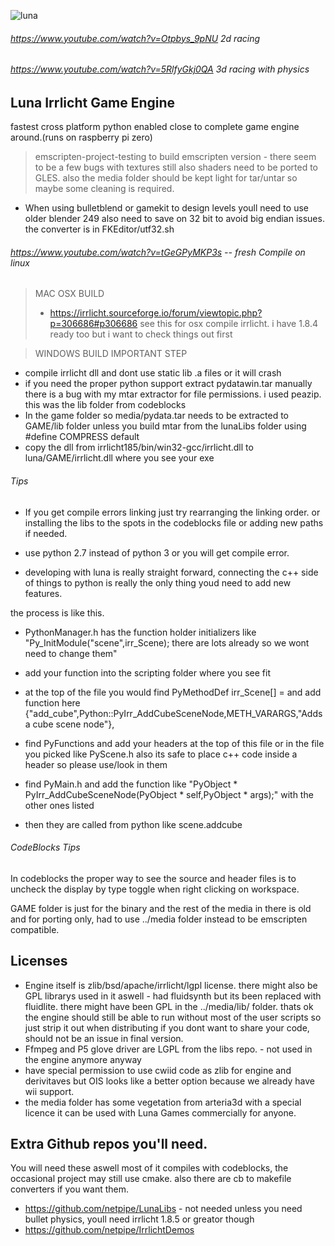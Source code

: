 ![luna](DVDS.JPG)
###### https://www.youtube.com/watch?v=Otpbys_9pNU 2d racing
###### https://www.youtube.com/watch?v=5RlfyGkj0QA 3d racing with physics

## Luna Irrlicht Game Engine 
fastest cross platform python enabled close to complete game engine around.(runs on raspberry pi zero)
> emscripten-project-testing to build emscripten version - there seem to be a few bugs with textures still also shaders need to be ported to GLES. also the media folder should be kept light for tar/untar so maybe some cleaning is required.
- When using bulletblend or gamekit to design levels youll need to use older blender 249 also need to save on 32 bit to avoid big endian issues. the converter is in FKEditor/utf32.sh

###### https://www.youtube.com/watch?v=tGeGPyMKP3s -- fresh Compile on linux

> MAC OSX BUILD
> - https://irrlicht.sourceforge.io/forum/viewtopic.php?p=306686#p306686 see this for osx compile irrlicht. i have 1.8.4 ready too but i want to check things out first

> WINDOWS BUILD
IMPORTANT STEP
- compile irrlicht dll and dont use static lib .a files or it will crash
- if you need the proper python support extract pydatawin.tar manually there is a bug with my mtar extractor for file permissions. i used peazip. this was the lib folder from codeblocks
- In the game folder so media/pydata.tar needs to be extracted to GAME/lib folder unless you build mtar from the lunaLibs folder using #define COMPRESS default
- copy the dll from irrlicht185/bin/win32-gcc/irrlicht.dll to luna/GAME/irrlicht.dll where you see your exe

###### Tips
- If you get compile errors linking just try rearranging the linking order. or installing the libs to the spots in the codeblocks file or adding new paths if needed.

- use python 2.7 instead of python 3 or you will get compile error.

- developing with luna is really straight forward, connecting the c++ side of things to python is really the only thing youd need to add new features.

the process is like this.
- PythonManager.h has the function holder initializers like "Py_InitModule("scene",irr_Scene); there are lots already so we wont need to change them"

- add your function into the scripting folder where you see fit
- at the top of the file you would find PyMethodDef irr_Scene[] =     and add function here
	{"add_cube",Python::PyIrr_AddCubeSceneNode,METH_VARARGS,"Adds a cube scene node"},

- find PyFunctions and add your headers at the top of this file or in the file you picked like PyScene.h also its safe to place c++ code inside a header so please use/look in them

- find PyMain.h and add the function like "PyObject * PyIrr_AddCubeSceneNode(PyObject * self,PyObject * args);"  with the other ones listed

- then they are called from python like scene.addcube

###### CodeBlocks Tips
In codeblocks the proper way to see the source and header files is to uncheck the display by type toggle when right clicking on workspace.

GAME folder is just for the binary and the rest of the media in there is old and for porting only, had to use ../media folder instead to be emscripten compatible.

## Licenses
- Engine itself is zlib/bsd/apache/irrlicht/lgpl license. there might also be GPL librarys used in it aswell - had fluidsynth but its been replaced with fluidlite. there might have been GPL in the ../media/lib/ folder. thats ok the engine should still be able to run without most of the user scripts so just strip it out when distributing if you dont want to share your code, should not be an issue in final version.
- Ffmpeg and P5 glove driver are LGPL from the libs repo. - not used in the engine anymore anyway
- have special permission to use cwiid code as zlib for engine and derivitaves but OIS looks like a better option because we already have wii support.
- the media folder has some vegetation from arteria3d with a special licence it can be used with Luna Games commercially for anyone.



## Extra Github repos you'll need.
You will need these aswell most of it compiles with codeblocks, the occasional project may still use cmake. also there are cb to makefile converters if you want them.

- https://github.com/netpipe/LunaLibs - not needed unless you need bullet physics, youll need irrlicht 1.8.5 or greator though
- https://github.com/netpipe/IrrlichtDemos
